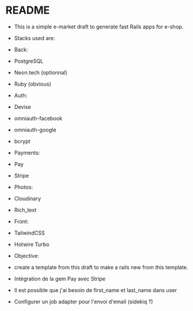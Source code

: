 # README

* This is a simple e-market draft to generate fast Rails apps for e-shop.

* Stacks used are:

* Back:

*  PostgreSQL
*  Neon.tech (optionnal)
*  Ruby (obvious)

*  Auth:
*    Devise
*    omniauth-facebook
*    omniauth-google
*    bcrypt

*  Payments:
*    Pay
*    Stripe

*  Photos:
*    Cloudinary

*  Rich_text

* Front:
*  TailwindCSS
*  Hotwire Turbo

* Objective:
* create a template from this draft to make a rails new from this template.

* Intégration de la gem Pay avec Stripe
* Il est possible que j'ai besoin de first_name et last_name dans user
* Configurer un job adapter pour l'envoi d'email (sidekiq ?)

